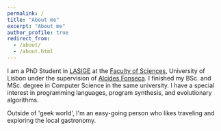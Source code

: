 ```yaml
---
permalink: /
title: "About me"
excerpt: "About me"
author_profile: true
redirect_from: 
  - /about/
  - /about.html
---
```


<p text-align=justify>
I am a PhD Student in <a href="https://www.lasige.di.fc.ul.pt/">LASIGE</a> at the <a href="https://ciencias.ulisboa.pt/">Faculty of Sciences</a>, University of Lisbon under the supervision of <a href="https://wiki.alcidesfonseca.com/">Alcides Fonseca</a>. I finished my BSc. and MSc. degree in Computer Science in the same university. I have a special interest in programming languages, program synthesis, and evolutionary algorithms. 

Outside of 'geek world', I'm an easy-going person who likes traveling and exploring the local gastronomy. 
<p>
